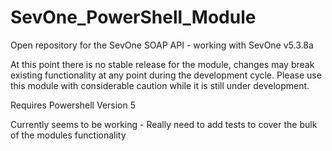 SevOne_PowerShell_Module
========================

Open repository for the SevOne SOAP API - working with SevOne v5.3.8a

At this point there is no stable release for the module, changes may break existing functionality at any point during the development cycle.
Please use this module with considerable caution while it is still under development. 

Requires Powershell Version 5

Currently seems to be working - Really need to add tests to cover the bulk of the modules functionality